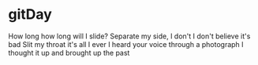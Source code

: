 # gitDay

How long how long will I slide?
Separate my side, I don't
I don't believe it's bad
Slit my throat it's all I ever
	I heard your voice through a photograph
	I thought it up and brought up the past
